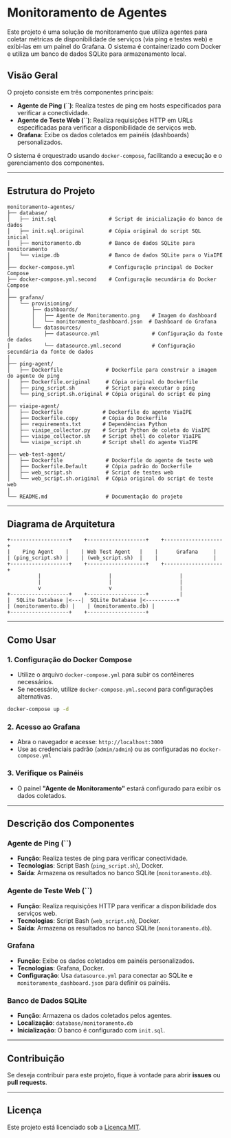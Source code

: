 # Monitoramento de Agentes

Este projeto é uma solução de monitoramento que utiliza agentes para coletar métricas de disponibilidade de serviços (via ping e testes web) e exibi-las em um painel do Grafana. O sistema é containerizado com Docker e utiliza um banco de dados SQLite para armazenamento local.

## Visão Geral

O projeto consiste em três componentes principais:

- **Agente de Ping (**``**)**: Realiza testes de ping em hosts especificados para verificar a conectividade.
- **Agente de Teste Web (**``**)**: Realiza requisições HTTP em URLs especificadas para verificar a disponibilidade de serviços web.
- **Grafana**: Exibe os dados coletados em painéis (dashboards) personalizados.

O sistema é orquestrado usando `docker-compose`, facilitando a execução e o gerenciamento dos componentes.

---

## Estrutura do Projeto

```plaintext
monitoramento-agentes/
├── database/
│   ├── init.sql                 # Script de inicialização do banco de dados
│   ├── init.sql.original        # Cópia original do script SQL inicial
│   ├── monitoramento.db         # Banco de dados SQLite para monitoramento
│   └── viaipe.db                # Banco de dados SQLite para o ViaIPE
│
├── docker-compose.yml           # Configuração principal do Docker Compose
├── docker-compose.yml.second    # Configuração secundária do Docker Compose
│
├── grafana/
│   └── provisioning/
│       ├── dashboards/
│       │   ├── Agente de Monitoramento.png    # Imagem do dashboard
│       │   └── monitoramento_dashboard.json  # Dashboard do Grafana
│       └── datasources/
│           ├── datasource.yml                 # Configuração da fonte de dados
│           └── datasource.yml.second          # Configuração secundária da fonte de dados
│
├── ping-agent/
│   ├── Dockerfile              # Dockerfile para construir a imagem do agente de ping
│   ├── Dockerfile.original     # Cópia original do Dockerfile
│   ├── ping_script.sh          # Script para executar o ping
│   └── ping_script.sh.original # Cópia original do script de ping
│
├── viaipe-agent/
│   ├── Dockerfile             # Dockerfile do agente ViaIPE
│   ├── Dockerfile.copy        # Cópia do Dockerfile
│   ├── requirements.txt       # Dependências Python
│   ├── viaipe_collector.py    # Script Python de coleta do ViaIPE
│   ├── viaipe_collector.sh    # Script shell do coletor ViaIPE
│   └── viaipe_script.sh       # Script shell do agente ViaIPE
│
├── web-test-agent/
│   ├── Dockerfile              # Dockerfile do agente de teste web
│   ├── Dockerfile.Default      # Cópia padrão do Dockerfile
│   ├── web_script.sh           # Script de testes web
│   └── web_script.sh.original  # Cópia original do script de teste web
│
└── README.md                   # Documentação do projeto
```

---

## Diagrama de Arquitetura

```plaintext
+-------------------+    +-------------------+    +-------------------+
|    Ping Agent    |    | Web Test Agent   |    |      Grafana     |
| (ping_script.sh) |    | (web_script.sh)  |    |                  |
+-------------------+    +-------------------+    +-------------------+
          |                      |                      |
          |                      |                      |
          v                      v                      |
+-------------------+    +-------------------+          |
|  SQLite Database |<---|  SQLite Database |<----------+
| (monitoramento.db) |    | (monitoramento.db) |
+-------------------+    +-------------------+
```

---

## Como Usar

### 1. Configuração do Docker Compose

- Utilize o arquivo `docker-compose.yml` para subir os contêineres necessários.
- Se necessário, utilize `docker-compose.yml.second` para configurações alternativas.

```bash
docker-compose up -d
```

### 2. Acesso ao Grafana

- Abra o navegador e acesse: `http://localhost:3000`
- Use as credenciais padrão (`admin/admin`) ou as configuradas no `docker-compose.yml`

### 3. Verifique os Painéis

- O painel **"Agente de Monitoramento"** estará configurado para exibir os dados coletados.

---

## Descrição dos Componentes

### **Agente de Ping (**``**)**

- **Função**: Realiza testes de ping para verificar conectividade.
- **Tecnologias**: Script Bash (`ping_script.sh`), Docker.
- **Saída**: Armazena os resultados no banco SQLite (`monitoramento.db`).

### **Agente de Teste Web (**``**)**

- **Função**: Realiza requisições HTTP para verificar a disponibilidade dos serviços web.
- **Tecnologias**: Script Bash (`web_script.sh`), Docker.
- **Saída**: Armazena os resultados no banco SQLite (`monitoramento.db`).

### **Grafana**

- **Função**: Exibe os dados coletados em painéis personalizados.
- **Tecnologias**: Grafana, Docker.
- **Configuração**: Usa `datasource.yml` para conectar ao SQLite e `monitoramento_dashboard.json` para definir os painéis.

### **Banco de Dados SQLite**

- **Função**: Armazena os dados coletados pelos agentes.
- **Localização**: `database/monitoramento.db`
- **Inicialização**: O banco é configurado com `init.sql`.

---

## Contribuição

Se deseja contribuir para este projeto, fique à vontade para abrir **issues** ou **pull requests**.

---

## Licença

Este projeto está licenciado sob a [Licença MIT](LICENSE).


